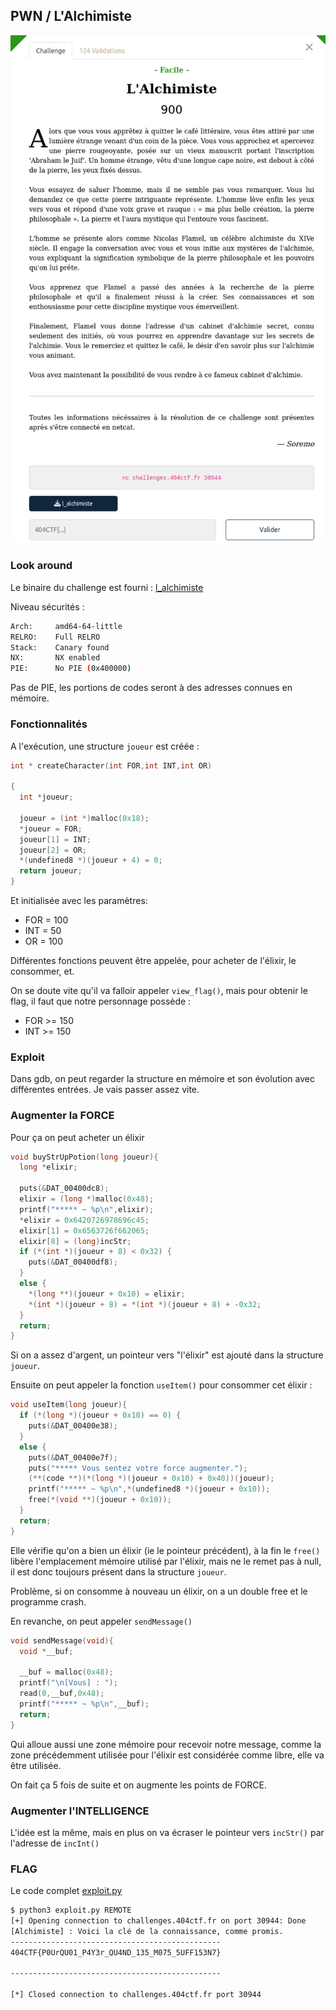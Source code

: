 ## PWN / L'Alchimiste

<p align="center">
  <img src="img/consignes.png" />
</p>


### Look around

Le binaire du challenge est fourni : [l_alchimiste](files/l_alchimiste)

Niveau sécurités :

```bash
Arch:     amd64-64-little
RELRO:    Full RELRO
Stack:    Canary found
NX:       NX enabled
PIE:      No PIE (0x400000)
```

Pas de PIE, les portions de codes seront à des adresses connues en mémoire.

### Fonctionnalités

A l'exécution, une structure `joueur` est créée :

```c
int * createCharacter(int FOR,int INT,int OR)

{
  int *joueur;

  joueur = (int *)malloc(0x18);
  *joueur = FOR;
  joueur[1] = INT;
  joueur[2] = OR;
  *(undefined8 *)(joueur + 4) = 0;
  return joueur;
}
```

Et initialisée avec les paramètres:
- FOR = 100
- INT = 50
- OR = 100

Différentes fonctions peuvent être appelée, pour acheter de l'élixir, le consommer, et.

On se doute vite qu'il va falloir appeler `view_flag()`, mais pour obtenir le flag, il faut que notre personnage possède :
- FOR >= 150
- INT >= 150

### Exploit

Dans gdb, on peut regarder la structure en mémoire et son évolution avec différentes entrées. Je vais passer assez vite.

### Augmenter la FORCE

Pour ça on peut acheter un élixir

```c
void buyStrUpPotion(long joueur){
  long *elixir;

  puts(&DAT_00400dc8);
  elixir = (long *)malloc(0x48);
  printf("***** ~ %p\n",elixir);
  *elixir = 0x6420726978696c45;
  elixir[1] = 0x6563726f662065;
  elixir[8] = (long)incStr;
  if (*(int *)(joueur + 8) < 0x32) {
    puts(&DAT_00400df8);
  }
  else {
    *(long **)(joueur + 0x10) = elixir;
    *(int *)(joueur + 8) = *(int *)(joueur + 8) + -0x32;
  }
  return;
}
```

Si on a assez d'argent, un pointeur vers "l'élixir" est ajouté dans la structure `joueur`.

Ensuite on peut appeler la fonction `useItem()` pour consommer cet élixir :

```c
void useItem(long joueur){
  if (*(long *)(joueur + 0x10) == 0) {
    puts(&DAT_00400e38);
  }
  else {
    puts(&DAT_00400e7f);
    puts("***** Vous sentez votre force augmenter.");
    (**(code **)(*(long *)(joueur + 0x10) + 0x40))(joueur);
    printf("***** ~ %p\n",*(undefined8 *)(joueur + 0x10));
    free(*(void **)(joueur + 0x10));
  }
  return;
}
```

Elle vérifie qu'on a bien un élixir (ie le pointeur précédent), à la fin le `free()` libère l'emplacement mémoire utilisé par l'élixir, mais ne le remet pas à null, il est donc toujours présent dans la structure `joueur`.

Problème, si on consomme à nouveau un élixir, on a un double free et le programme crash.

En revanche, on peut appeler `sendMessage()`

```c
void sendMessage(void){
  void *__buf;

  __buf = malloc(0x48);
  printf("\n[Vous] : ");
  read(0,__buf,0x48);
  printf("***** ~ %p\n",__buf);
  return;
}
```

Qui alloue aussi une zone mémoire pour recevoir notre message, comme la zone précédemment utilisée pour l'élixir est considérée comme libre, elle va être utilisée.

On fait ça 5 fois de suite et on augmente les points de FORCE.


### Augmenter l'INTELLIGENCE

L'idée est la même, mais en plus on va écraser le pointeur vers `incStr()` par l'adresse de `incInt()`

### FLAG

Le code complet [exploit.py](files/exploit.py)

```bash
$ python3 exploit.py REMOTE
[+] Opening connection to challenges.404ctf.fr on port 30944: Done
[Alchimiste] : Voici la clé de la connaissance, comme promis.
-----------------------------------------------
404CTF{P0UrQU01_P4Y3r_QU4ND_135_M075_5UFF153N7}

-----------------------------------------------

[*] Closed connection to challenges.404ctf.fr port 30944
```
